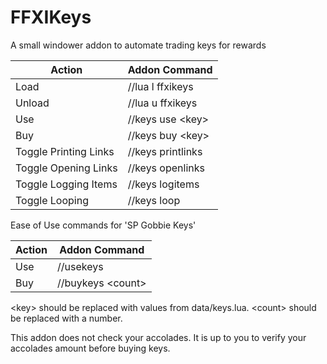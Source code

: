 # FFXIKeys
A small windower addon to automate trading keys for rewards

Action                | Addon Command
--------------------- | -----------------------------
Load                  | //lua l ffxikeys
Unload                | //lua u ffxikeys
Use                   | //keys use \<key\>
Buy                   | //keys buy \<key\>
Toggle Printing Links | //keys printlinks
Toggle Opening Links  | //keys openlinks
Toggle Logging Items  | //keys logitems
Toggle Looping        | //keys loop


Ease of Use commands for 'SP Gobbie Keys'

Action                | Addon Command
--------------------- | -----------------------------
Use                   | //usekeys
Buy                   | //buykeys \<count\>

\<key\> should be replaced with values from data/keys.lua.
\<count\> should be replaced with a number.

This addon does not check your accolades.  It is up to you to verify your accolades amount before buying keys.
